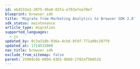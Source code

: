 ```yaml
---
id: eb4533a3-2075-49a0-83fa-e703afea78e7
blueprint: browser_sdk
title: 'Migrate from Marketing Analytics to Browser SDK 2.0'
sdk_status: maintenance
article_type: migration
supported_languages:
  - js
updated_by: 0c3a318b-936a-4cbd-8fdf-771a90c297f0
updated_at: 1714515060
nav_title: browser_sdk
exclude_from_sitemap: false
parent: 25904c6b-609d-4365-9660-2782ef50d52d
---
```

